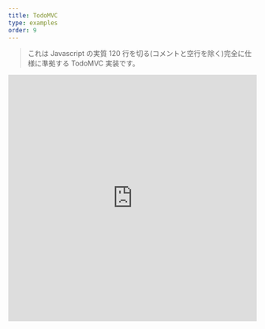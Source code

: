 ```yaml
---
title: TodoMVC
type: examples
order: 9
---
```


> これは Javascript の実質 120 行を切る(コメントと空行を除く)完全に仕様に準拠する TodoMVC 実装です。

<iframe width="100%" height="500" src="https://jsfiddle.net/yyx990803/uvmgxff1/embedded/result,html,js,css" allowfullscreen="allowfullscreen" frameborder="0"></iframe>
